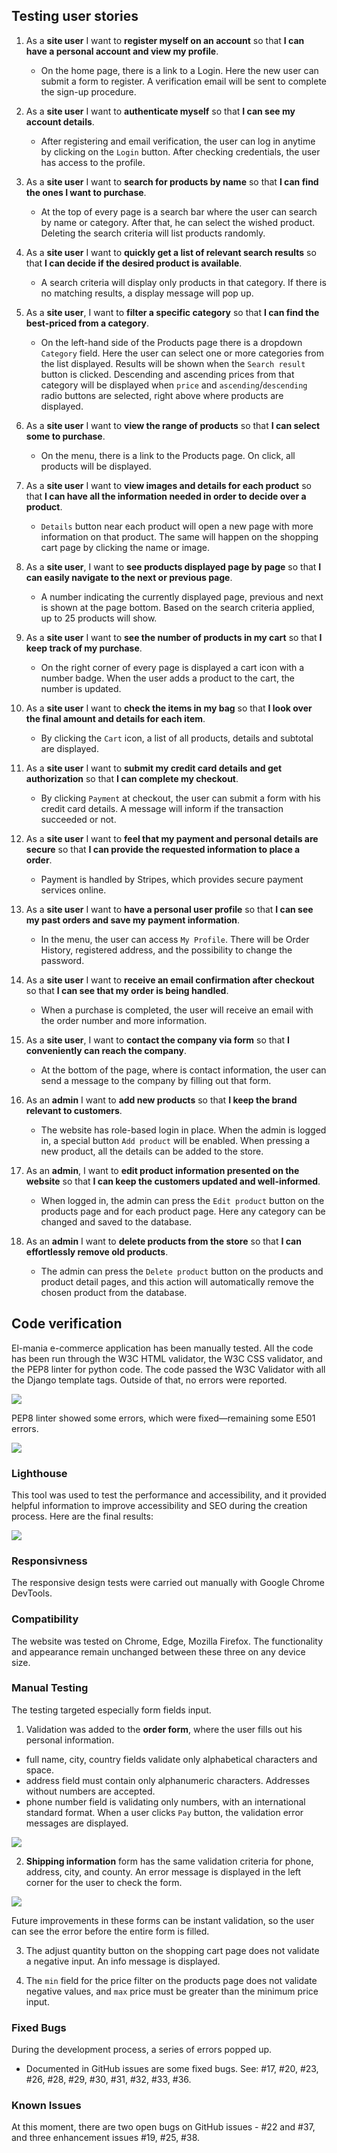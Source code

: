 ## Testing user stories

1. As a **site user** I want to **register myself on an account** so that **I can have a personal account and view my profile**.

    - On the home page, there is a link to a Login. Here the new user can submit a form to register. A verification email will be sent to complete the sign-up procedure.

2. As a **site user** I want to **authenticate myself** so that **I can see my account details**.

   -  After registering and email verification, the user can log in anytime by clicking on the `Login` button. After checking credentials, the user has access to the profile.

3. As a **site user** I want to **search for products by name** so that **I can find the ones I want to purchase**.

    - At the top of every page is a search bar where the user can search by name or category. After that, he can select the wished product.
Deleting the search criteria will list products randomly.

4. As a **site user** I want to **quickly get a list of relevant search results** so that **I can decide if the desired product is available**.

    - A search criteria will display only products in that category. If there is no matching results, a display message will pop up.

5. As a **site user**, I want to **filter a specific category** so that **I can find the best-priced from a category**.

    - On the left-hand side of the Products page there is a dropdown `Category` field. Here the user can select one or more categories from the list displayed. Results will be shown when the `Search result` button is clicked. Descending and ascending prices from that category will be displayed when `price` and `ascending`/`descending` radio buttons are selected, right above where products are displayed.

6. As a **site user** I want to **view the range of products** so that **I can select some to purchase**.

    - On the menu, there is a link to the Products page. On click, all products will be displayed.

7. As a **site user** I want to **view images and details for each product** so that **I can have all the information needed in order to decide over a product**.

    -  `Details` button near each product will open a new page with more information on that product. The same will happen on the shopping cart page by clicking the name or image.

8. As a **site user**, I want to **see products displayed page by page** so that **I can easily navigate to the next or previous page**.

    - A number indicating the currently displayed page, previous and next is shown at the page bottom. Based on the search criteria applied, up to 25 products will show.

9. As a **site user** I want to **see the number of products in my cart** so that **I keep track of my purchase**.

    - On the right corner of every page is displayed a cart icon with a number badge. When the user adds a product to the cart, the number is updated.

10. As a **site user** I want to **check the items in my bag** so that **I look over the final amount and details for each item**.

    - By clicking the `Cart` icon, a list of all products, details and subtotal are displayed.

11. As a **site user** I want to **submit my credit card details and get authorization** so that **I can complete my checkout**.

    - By clicking `Payment` at checkout, the user can submit a form with his credit card details. A message will inform if the transaction succeeded or not.

12. As a **site user** I want to **feel that my payment and personal details are secure** so that **I can provide the requested information to place a order**.

    - Payment is handled by Stripes, which provides secure payment services online.

13. As a **site user** I want to **have a personal user profile** so that **I can see my past orders and save my payment information**.

    - In the menu, the user can access `My Profile`. There will be Order History, registered address, and the possibility to change the password.

14. As a **site user** I want to **receive an email confirmation after checkout** so that **I can see that my order is being handled**.

    - When a purchase is completed, the user will receive an email with the order number and more information.

15. As a **site user**, I want to **contact the company via form** so that **I conveniently can reach the company**.

    - At the bottom of the page, where is contact information, the user can send a message to the company by filling out that form.

16. As an **admin** I want to **add new products** so that **I keep the brand relevant to customers**.

    - The website has role-based login in place. When the admin is logged in, a special button `Add product` will be enabled. When pressing a new product, all the details can be added to the store.

17. As an **admin**, I want to **edit product information presented on the website** so that **I can keep the customers updated and well-informed**.

    - When logged in, the admin can press the `Edit product` button on the products page and for each product page. Here any category can be changed and saved to the database.

18. As an **admin** I want to **delete products from the store** so that **I can effortlessly remove old products**.

    - The admin can press the `Delete product` button on the products and product detail pages, and this action will automatically remove the chosen product from the database.
## Code verification

El-mania e-commerce application has been manually tested. All the code has been run through the W3C HTML validator, the W3C CSS validator, and the PEP8 linter for python code. The code passed the W3C Validator with all the Django template tags. Outside of that, no errors were reported.

![](static/media/readme-images/css-validation.jpg)


PEP8 linter showed some errors, which were fixed—remaining some E501 errors.

![](static/media/readme-images/pEP8.jpg)

### Lighthouse

This tool was used to test the performance and accessibility, and it provided helpful information to improve accessibility and SEO during the creation process. Here are the final results:

![](static/media/readme-images/lighthouse.jpg)

### Responsivness

The responsive design tests were carried out manually with Google Chrome DevTools.

### Compatibility

The website was tested on Chrome, Edge, Mozilla Firefox. The functionality and appearance remain unchanged between these three on any device size.
### Manual Testing

The testing targeted especially form fields input.

1. Validation was added to the **order form**, where the user fills out his personal information.

- full name, city, country  fields validate only alphabetical characters and space.
- address field must contain only alphanumeric characters. Addresses without numbers are accepted.
- phone number field is validating only numbers, with an international standard format.
When a user clicks `Pay` button, the validation error messages are displayed.

![](static/media/readme-images/order-validation.jpg)

2. **Shipping information** form has the same validation criteria for phone, address, city, and county. An error message is displayed in the left corner for the user to check the form.


![](static/media/readme-images/shipping_form_validation.jpg)

Future improvements in these forms can be instant validation, so the user can see the error before the entire form is filled.

3. The adjust quantity button on the shopping cart page does not validate a negative input. An info message is displayed.

4. The `min` field for the price filter on the products page does not validate negative values, and `max` price must be greater than the minimum price input.

### Fixed Bugs

During the development process, a series of errors popped up.

- Documented in GitHub issues are some fixed bugs. See: #17, #20, #23, #26, #28, #29, #30, #31, #32, #33, #36.

### Known Issues

At this moment, there are two open bugs on GitHub issues - #22 and #37, and three enhancement issues #19, #25, #38.




